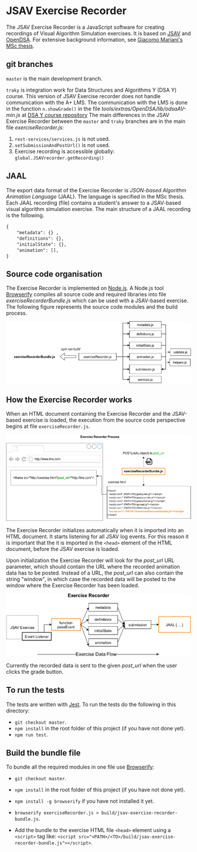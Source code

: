 # JSAV Exercise Recorder

The JSAV Exercise Recorder is a JavaScript software for creating recordings of
Visual Algorithm Simulation exercises. It is based on
[JSAV](http://jsav.io) and [OpenDSA](https://github.com/OpenDSA/OpenDSA).
For extensive background information, see
[Giacomo Mariani's MSc thesis](https://aaltodoc.aalto.fi/handle/123456789/44448).

## git branches

`master` is the main development branch.

`traky` is integration work for Data Structures and Algorithms Y (DSA Y) course.
This version of JSAV Exercise recorder does not handle communication with the
A+ LMS. The communication with the LMS is done in the function `n.showGrade()`
in the file
*tools/extras/OpenDSA/lib/odsaAV-min.js* at [DSA Y course repository](https://version.aalto.fi/gitlab/course/traky/blob/jaal/tools/extras/OpenDSA/lib/odsaAV-min-commented.js#L759)
The main differences in the JSAV Exercise Recorder between the `master` and
`traky` branches are in the main file *exerciseRecorder.js*:

1. `rest-services/services.js` is not used.
2. `setSubmissionAndPostUrl()` is not used.
3. Exercise recording is accessible globally:
   `global.JSAVrecorder.getRecording()`

## JAAL

The export data format of the Exercise Recorder is *JSON-based Algorithm
Animation Language* (JAAL). The language is specified in the MSc thesis.
Each JAAL recording (file) contains a student's answer to a JSAV-based
visual algorithm simulation exercise. The main structure of a JAAL recording
is the following.

    {
        "metadata": {} ,
        "definitions": {},
        "initialState": {},
        "animation": [],
    }


## Source code organisation

The Exercise Recorder is implemented on [Node.js](https://nodejs.org/en/).
A Node.js tool [Browserify](http://browserify.org/) compiles all source code
and required libraries into file *exerciseRecorderBundle.js* which can be
used with a JSAV-based exercise. The following figure represents the source
code modules and the build process.

![](./Exercise_Recorder_modules.png)


## How the Exercise Recorder works

When an HTML document containing the Exercise Recorder and the JSAV-based
exercise is loaded, the execution from the source code perspective begins at
file `exerciseRecorder.js`.

![](./Exercise_Recorder_process.png)

The Exercise Recorder initializes automatically when it is imported into an
HTML document. It starts listening for all JSAV log events. For this reason it
is important that the it is imported in the `<head>` element of the HTML
document, before the JSAV exercise is loaded.

Upon initialization the Exercise Recorder will look for the *post\_url* URL
parameter, which should contain the URL where the recorded animation data has to
be posted. Instead of a URL, the *post\_url* can also contain the string
"window", in which case the recorded data will be posted to the window where the
Exercise Recorder has been loaded.

![](./Exercise_data_flow.png)

Currently the recorded data is sent to the given *post_url* when the user clicks
the grade button.


## To run the tests
The tests are written with [Jest](https://jestjs.io/). To run the tests do the
following in this directory:
- `git checkout master`.
- `npm install` in the root folder of this project (if you have not done yet).
- `npm run test`.

## Build the bundle file

To bundle all the required modules in one file use [Browserify](http://browserify.org/):
- `git checkout master`.
- `npm install` in the root folder of this project (if you have not done yet).
- `npm install -g browserify` if you have not installed it yet.
- `browserify exerciseRecorder.js > build/jsav-exercise-recorder-bundle.js`.

- Add the bundle to the exercise HTML file `<head>` element using a `<script>` tag like:
`<script src="<PATH>/<TO>/build/jsav-exercise-recorder-bundle.js"></script>`.
